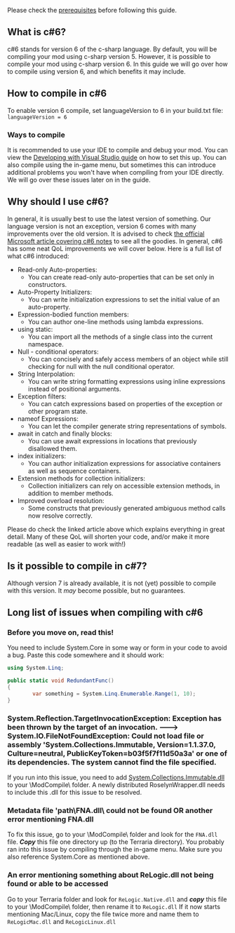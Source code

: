 Please check the [prerequisites](Intermediate-Prerequisites) before following this guide.

## What is c#6?
c#6 stands for version 6 of the c-sharp language. By default, you will be compiling your mod using c-sharp version 5. However, it is possible to compile your mod using c-sharp version 6. In this guide we will go over how to compile using version 6, and which benefits it may include.

## How to compile in c#6
To enable version 6 compile, set languageVersion to 6 in your build.txt file:
`languageVersion = 6`

### Ways to compile 
It is recommended to use your IDE to compile and debug your mod. You can view the [Developing with Visual Studio guide](Developing-with-Visual-Studio) on how to set this up. You can also compile using the in-game menu, but sometimes this can introduce additional problems you won't have when compiling from your IDE directly. We will go over these issues later on in the guide.

## Why should I use c#6?
In general, it is usually best to use the latest version of something. Our language version is not an exception, version 6 comes with many improvements over the old version. It is advised to check [the official Microsoft article covering c#6 notes](https://docs.microsoft.com/en-us/dotnet/csharp/whats-new/csharp-6) to see all the goodies. In general, c#6 has some neat QoL improvements we will cover below. Here is a full list of what c#6 introduced:
* Read-only Auto-properties:
    * You can create read-only auto-properties that can be set only in constructors.
* Auto-Property Initializers:
    * You can write initialization expressions to set the initial value of an auto-property.
* Expression-bodied function members:
    * You can author one-line methods using lambda expressions.
* using static:
    * You can import all the methods of a single class into the current namespace.
* Null - conditional operators:
    * You can concisely and safely access members of an object while still checking for null with the null conditional operator.
* String Interpolation:
    * You can write string formatting expressions using inline expressions instead of positional arguments.
* Exception filters:
    * You can catch expressions based on properties of the exception or other program state.
* nameof Expressions:
    * You can let the compiler generate string representations of symbols.
* await in catch and finally blocks:
    * You can use await expressions in locations that previously disallowed them.
* index initializers:
    * You can author initialization expressions for associative containers as well as sequence containers.
* Extension methods for collection initializers:
    * Collection initializers can rely on accessible extension methods, in addition to member methods.
* Improved overload resolution:
    * Some constructs that previously generated ambiguous method calls now resolve correctly.

Please do check the linked article above which explains everything in great detail. Many of these QoL will shorten your code, and/or make it more readable (as well as easier to work with!)

## Is it possible to compile in c#7?
Although version 7 is already available, it is not (yet) possible to compile with this version. It _may_ become possible, but no guarantees.

## Long list of issues when compiling with c#6

### Before you move on, read this!
You need to include System.Core in some way or form in your code to avoid a bug. Paste this code somewhere and it should work:
```csharp
using System.Linq;

public static void RedundantFunc()
{
        var something = System.Linq.Enumerable.Range(1, 10);
}
```

### System.Reflection.TargetInvocationException: Exception has been thrown by the target of an invocation. ---> System.IO.FileNotFoundException: Could not load file or assembly 'System.Collections.Immutable, Version=1.1.37.0, Culture=neutral, PublicKeyToken=b03f5f7f11d50a3a' or one of its dependencies. The system cannot find the file specified.
If you run into this issue, you need to add [System.Collections.Immutable.dll](https://cdn.discordapp.com/attachments/103115427491610624/352120158439079936/System.Collections.Immutable.dll) to your \ModCompile\ folder. A newly distributed RoselynWrapper.dll needs to include this .dll for this issue to be resolved.

### Metadata file 'path\FNA.dll\ could not be found OR another error mentioning FNA.dll
To fix this issue, go to your \ModCompile\ folder and look for the `FNA.dll` file. _**Copy**_ this file one directory up (to the Terraria directory). You probably ran into this issue by compiling through the in-game menu. Make sure you also reference System.Core as mentioned above.

### An error mentioning something about ReLogic.dll not being found or able to be accessed
Go to your Terraria folder and look for `ReLogic.Native.dll` and _**copy**_ this file to your \ModCompile\ folder, then rename it to `ReLogic.dll` If it now starts mentioning Mac/Linux, copy the file twice more and name them to `ReLogicMac.dll` and `ReLogicLinux.dll`
